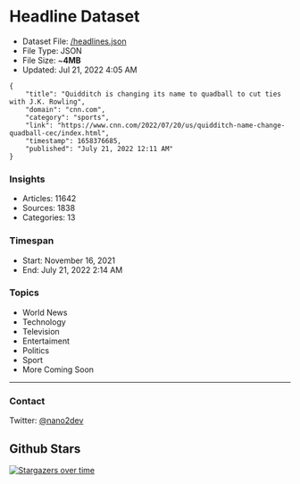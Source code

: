 # Headline Dataset

- Dataset File: [/headlines.json](https://raw.githubusercontent.com/fwd/news/master/headlines.json) 
- File Type: JSON
- File Size: ~**4MB**
- Updated: Jul 21, 2022 4:05 AM

```
{
    "title": "Quidditch is changing its name to quadball to cut ties with J.K. Rowling",
    "domain": "cnn.com",
    "category": "sports",
    "link": "https://www.cnn.com/2022/07/20/us/quidditch-name-change-quadball-cec/index.html",
    "timestamp": 1658376685,
    "published": "July 21, 2022 12:11 AM"
}
```

### Insights

- Articles: 11642
- Sources: 1838
- Categories: 13

### Timespan

- Start: November 16, 2021
- End: July 21, 2022 2:14 AM

### Topics

- World News
- Technology
- Television
- Entertaiment
- Politics
- Sport
- More Coming Soon

---

### Contact 

Twitter: [@nano2dev](https://twitter.com/nano2dev)

## Github Stars

[![Stargazers over time](https://starchart.cc/fwd/news.svg)](https://starchart.cc/fwd/news)
	